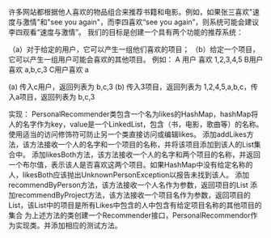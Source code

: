 许多网站都根据他人喜欢的物品组合来推荐书籍和电影。例如，如果张三喜欢"速度与激情"和"see you again"，而李四喜欢“see you again”，则系统可能会建议李四观看“速度与激情”。
我们的目标是创建一个具有两个功能的推荐系统：

（a）对于给定的用户，它可以产生一组他们喜欢的项目；
（b）给定一个项目，它可以产生一组用户可能会喜欢的其他项目。
例如：
A 用户 喜欢 1,2,3,4,5  B用户喜欢 a,b,c,3  C用户喜欢 a

(a) 传入c用户，返回列表为 b,c,3
(b) 传入3项目，返回列表为 1,2,4,5,a,b,c，传入a项目，返回列表为 b,c,3
 
实现：
PersonalRecommender类包含一个名为likes的HashMap，hashMap将人的名字作为key，value是一个LinkedList<String>，包含（书，电影，歌曲等）的名称。使用适当的访问修饰符可防止另一个类直接访问或编辑likes。
添加addLikes方法，该方法接收一个人的名字和一个项目的名称，并将该项目添加到该人的List集合中。
添加likesBoth方法，该方法接收一个人的名字和两个项目的名称，并返回一个布尔值，表示该人是否喜欢这两个项目。如果HashMap中没有给定名称的人，likesBoth应该抛出UnknownPersonException以报告未找到该人。
添加recommendByPerson方法，该方法接收一个人名作为参数，返回项目的List
添加recommendByProject方法，该方法接收一个项目名作为参数，返回项目的List，该List中的项目是所有Likes中包含的人中包含有给定项目名称的其他项目的集合
为上述方法的类创建一个Recommender接口，PersonalRecommendor作为实现类。并添加相应的测试方法。